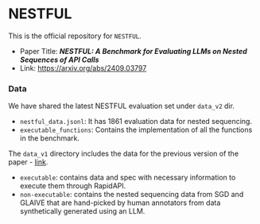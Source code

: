 # NESTFUL
This is the official repository for `NESTFUL`.
- Paper Title: **_NESTFUL: A Benchmark for Evaluating LLMs on Nested Sequences of API Calls_**
- Link: https://arxiv.org/abs/2409.03797

### Data
We have shared the latest NESTFUL evaluation set under `data_v2` dir.
- `nestful_data.jsonl`: It has 1861 evaluation data for nested sequencing.
- `executable_functions`: Contains the implementation of all the functions in the benchmark.

The `data_v1` directory includes the data for the previous version of the paper - [link](https://arxiv.org/abs/2409.03797).
- `executable`: contains data and spec with necessary information to execute them through RapidAPI.
- `non-executable`: contains the nested sequencing data from SGD and GLAIVE that are hand-picked by human annotators from data synthetically generated using an LLM.

